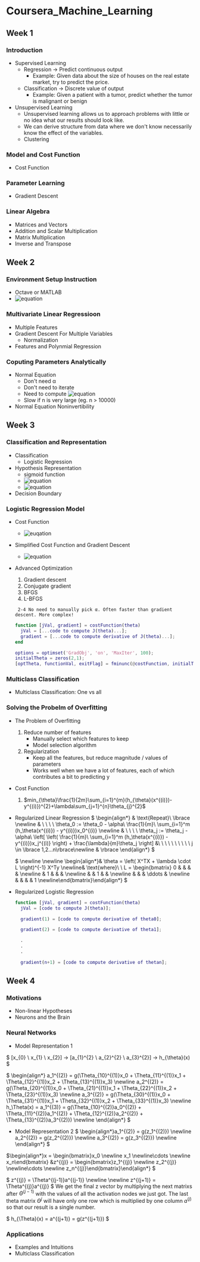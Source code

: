 # Coursera_Machine_Learning
## Week 1
### Introduction
- Supervised Learning
  - Regression -> Predict continuous output
    - Example: Given data about the size of houses on the real estate market, try to predict the price.
  - Classification -> Discrete value of output
    - Example: Given a patient with a tumor, predict whether the tumor is malignant or benign
- Unsupervised Learning
  - Unsupervised learning allows us to approach problems with little or no idea what our results should look like.
  - We can derive structure from data where we don't know necessarily know the effect of the variables. 
  - Clustering
### Model and Cost Function
  - Cost Function
### Parameter Learning
  - Gradient Descent
### Linear Algebra
  - Matrices and Vectors
  - Addition and Scalar Multiplication
  - Matrix Multiplication
  - Inverse and Transpose

## Week 2
### Environment Setup Instruction
  - Octave or MATLAB
  - ![equation](https://latex.codecogs.com/svg.image?h(x)&space;=\theta&space;_{0}*x_{0}&space;&plus;\theta&space;_{1}*x_{1}&space;&plus;&space;\theta&space;_{2}*x_{2}&space;&plus;&space;...&space;&plus;&space;\theta&space;_{n}*x_{n})
### Multivariate Linear Regressioon
  - Multiple Features
  - Gradient Descent For Multiple Variables
    - Normalization
  - Features and Polynmial Regression
### Coputing Parameters Analytically
  - Normal Equation
    - Don't need α
    - Don't need to iterate
    - Need to compute ![equation](https://latex.codecogs.com/svg.image?(X^{T}*X)^{-1})
    - Slow if n is very large (eg. n > 10000)
  - Normal Equation Noninvertibility

## Week 3
### Classification and Representation
  - Classification
    - Logistic Regression
  - Hypothesis Representation
    - sigmoid function
    - ![equation](https://latex.codecogs.com/svg.image?h_{\theta}(X)&space;=&space;g(\theta^TX))
    - ![equation](https://latex.codecogs.com/svg.image?g(z)%20=%201/(1&plus;e%5E%7B-z%7D)) 
  - Decision Boundary

### Logistic Regression Model
  - Cost Function
    - ![euqation](https://latex.codecogs.com/svg.image?Cost(h_%7B%5Ctheta%7D(x),y)%20=%5Cbegin%7Bcases%7D%20-log(h_%7B%5Ctheta%7D(x))%20&%20%5Ctext%7B%20if%20%7D%20y=1%20%5C%5C%20-log(1-h_%7B%5Ctheta%7D(x))&%20%5Ctext%7B%20if%20%7D%20y=0%20%5Cend%7Bcases%7D)
  - Simplified Cost Function and Gradient Descent
    - ![equation](https://latex.codecogs.com/svg.image?Cost(h_{\theta}(x),y)&space;=&space;-ylog(h_{\theta}(x))-(1-y)log(1-h_{\theta}(x)))
  - Advanced Optimization 
    1. Gradient descent
    2. Conjugate gradient
    3. BFGS
    4. L-BFGS

    ` 2-4 No need to manually pick α. Often faster than gradient descent.
    More complex!`

    ```MATLAB
    function [jVal, gradient] = costFunction(theta)
      jVal = [...code to compute J(theta)...];
      gradient = [...code to compute derivative of J(theta)...];
    end
    ```

    ```MATLAB
    options = optimset('GradObj', 'on', 'MaxIter', 100);
    initialTheta = zeros(2,1);
    [optTheta, functionVal, exitFlag] = fminunc(@costFunction, initialTheta, options);
    ```
### Multiclass Classification
  - Multiclass Classification: One vs all
  
### Solving the Probelm of Overfitting
  - The Problem of Overfitting
    1. Reduce number of features
        - Manually select which features to keep
        - Model selection algorithm
    2. Regularization
        - Keep all the features, but reduce magnitude / values of parameters
        - Works well when we have a lot of features, each of which contributes a bit to predicting y
  - Cost Function
    1. $min_{\theta}\frac{1}{2m}\sum_{i=1}^{m}(h_{\theta}(x^{(i)})-y^{(i)})^{2}+\lambda\sum_{j=1}^{n}\theta_{j}^{2}$
  
  - Regularized Linear Regression
    $
    \begin{align*} & \text{Repeat}\ \lbrace \newline & \ \ \ \ \theta_0 := \theta_0 - \alpha\ \frac{1}{m}\ \sum_{i=1}^m (h_\theta(x^{(i)}) - y^{(i)})x_0^{(i)} \newline & \ \ \ \ \theta_j := \theta_j - \alpha\ \left[ \left( \frac{1}{m}\ \sum_{i=1}^m (h_\theta(x^{(i)}) - y^{(i)})x_j^{(i)} \right) + \frac{\lambda}{m}\theta_j \right] &\ \ \ \ \ \ \ \ \ \ j \in \lbrace 1,2...n\rbrace\newline & \rbrace \end{align*}
    $

    $
    \newline \newline
    \begin{align*}& \theta = \left( X^TX + \lambda \cdot L \right)^{-1} X^Ty \newline& \text{where}\ \ L = \begin{bmatrix} 0 & & & & \newline & 1 & & & \newline & & 1 & & \newline & & & \ddots & \newline & & & & 1 \newline\end{bmatrix}\end{align*}
    $
  - Regularized Logistic Regression 
    ``` MATLAB
    function [jVal, gradient] = costFunction(theta)
      jVal = [code to compute J(theta)];

      gradient(1) = [code to compute derivative of theta0];

      gradient(2) = [code to compute derivative of theta1];

      .
      .
      .

      gradient(n+1) = [code to compute derivative of thetan];
    ```
## Week 4
### Motivations
  - Non-linear Hypotheses
  - Neurons and the Brain

### Neural Networks
  - Model Representation 1
   
  $
  [x_{0} \ x_{1} \ x_{2}] -> [a_{1}^{2} \ a_{2}^{2} \ a_{3}^{2}] -> h_{\theta}(x)
  $ 

  $
  \begin{align*} a_1^{(2)} = g(\Theta_{10}^{(1)}x_0 + \Theta_{11}^{(1)}x_1 + \Theta_{12}^{(1)}x_2 + \Theta_{13}^{(1)}x_3) \newline a_2^{(2)} = g(\Theta_{20}^{(1)}x_0 + \Theta_{21}^{(1)}x_1 + \Theta_{22}^{(1)}x_2 + \Theta_{23}^{(1)}x_3) \newline a_3^{(2)} = g(\Theta_{30}^{(1)}x_0 + \Theta_{31}^{(1)}x_1 + \Theta_{32}^{(1)}x_2 + \Theta_{33}^{(1)}x_3) \newline h_\Theta(x) = a_1^{(3)} = g(\Theta_{10}^{(2)}a_0^{(2)} + \Theta_{11}^{(2)}a_1^{(2)} + \Theta_{12}^{(2)}a_2^{(2)} + \Theta_{13}^{(2)}a_3^{(2)}) \newline \end{align*}
  $
  
  - Model Representation 2
  $
  \begin{align*}a_1^{(2)} = g(z_1^{(2)}) \newline a_2^{(2)} = g(z_2^{(2)}) \newline a_3^{(2)} = g(z_3^{(2)}) \newline \end{align*}
  $
  
  $\begin{align*}x = \begin{bmatrix}x_0 \newline x_1 \newline\cdots \newline x_n\end{bmatrix} &z^{(j)} = \begin{bmatrix}z_1^{(j)} \newline z_2^{(j)} \newline\cdots \newline z_n^{(j)}\end{bmatrix}\end{align*}
  $

  $
  z^{(j)} = \Theta^{(j-1)}a^{(j-1)}
  \newline 
  \newline
  z^{(j+1)} = \Theta^{(j)}a^{(j)}
  $
  We get the final z vector by multiplying the next matrixs after $\Theta^{(j-1)}$ with the values of all the activation nodes we just got. The last theta matrix $\Theta^{j}$ will have only one row which is multiplied by one column $a^{(j)}$ so that our result is a single number.

  $
  h_{\Theta}(x) = a^{(j+1)} = g(z^{(j+1)})
  $
### Applications
  - Examples and Intuitions
  - Multiclass Classification